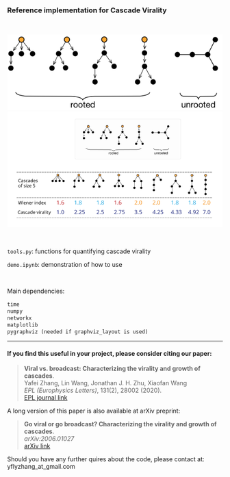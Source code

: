 ### Reference implementation for Cascade Virality
<br/>



![Rooted vs unrooted cascades](cascade_example.png)
![Cascade virality](cascade_virality_Github.svg)

<br/>

`tools.py`: functions for quantifying cascade virality

`demo.ipynb`: demonstration of how to use

<br/>

Main dependencies:
```
time
numpy
networkx
matplotlib
pygraphviz (needed if graphviz_layout is used)
```



---
#### If you find this useful in your project, please consider citing our paper:
> **Viral vs. broadcast: Characterizing the virality and growth of cascades**. <br/>
Yafei Zhang, Lin Wang, Jonathan J. H. Zhu, Xiaofan Wang <br/>
<em>EPL (Europhysics Letters)</em>, 131(2), 28002 (2020). <br/>
[EPL journal link](https://iopscience.iop.org/article/10.1209/0295-5075/131/28002/meta)

A long version of this paper is also available at arXiv preprint:
> **Go viral or go broadcast? Characterizing the virality and growth of cascades**. <br/>
<em>arXiv:2006.01027</em> <br/>
[arXiv link](https://arxiv.org/abs/2006.01027)

Should you have any further quires about the code, please contact at: yflyzhang_at_gmail.com
